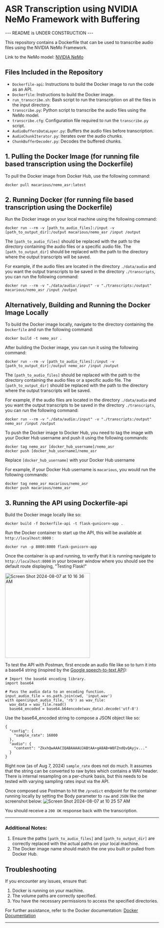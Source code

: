 # ASR Transcription using NVIDIA NeMo Framework with Buffering

--- README is UNDER CONSTRUCTION ---

This repository contains a Dockerfile that can be used to transcribe audio files using the NVIDIA NeMo Framework.

Link to the NeMo model: [NVIDIA NeMo](https://github.com/NVIDIA/NeMo)

## Files Included in the Repository

- `Dockerfile-api`: Instructions to build the Docker image to run the code as an API.
- `Dockerfile`: Instructions to build the Docker image.
- `run_transcribe.sh`: Bash script to run the transcription on all the files in the input directory.
- `transcribe.py`: Python script to transcribe the audio files using the NeMo model.
- `transcribe.cfg`: Configuration file required to run the `transcribe.py` script.
- `AudioBuffersDataLayer.py`: Buffers the audio files before transcription.
- `AudioChunkIterator.py`: Iterates over the audio chunks.
- `ChunkBufferDecoder.py`: Decodes the buffered chunks.

## 1. Pulling the Docker Image (for running file based transcription using the Dockerfile)

To pull the Docker image from Docker Hub, use the following command:

```
docker pull macarious/nemo_asr:latest
```

## 2. Running Docker (for running file based transcription using the Dockerfile)

Run the Docker image on your local machine using the following command:

```
docker run --rm -v [path_to_audio_files]:/input -v [path_to_output_dir]:/output macarious/nemo_asr /input /output
```

The `[path_to_audio_files]` should be replaced with the path to the directory containing the audio files or a specific audio file. The `[path_to_output_dir]` should be replaced with the path to the directory where the output transcripts will be saved.

For example, if the audio files are located in the directory `./data/audio` and you want the output transcripts to be saved in the directory `./transcripts`, you can run the following command:

```
docker run --rm -v "./data/audio:/input" -v "./transcripts:/output" macarious/nemo_asr /input /output
```

## Alternatively, Building and Running the Docker Image Locally

To build the Docker image locally, navigate to the directory containing the `Dockerfile` and run the following command:

```
docker build -t nemo_asr .
```

After building the Docker image, you can run it using the following command:

```
docker run --rm -v [path_to_audio_files]:/input -v [path_to_output_dir]:/output nemo_asr /input /output
```

The `[path_to_audio_files]` should be replaced with the path to the directory containing the audio files or a specific audio file. The `[path_to_output_dir]` should be replaced with the path to the directory where the output transcripts will be saved.

For example, if the audio files are located in the directory `./data/audio` and you want the output transcripts to be saved in the directory `./transcripts`, you can run the following command:

```
docker run --rm -v "./data/audio:/input" -v "./transcripts:/output" nemo_asr /input /output
```

To push the Docker image to Docker Hub, you need to tag the image with your Docker Hub username and push it using the following commands:

```
docker tag nemo_asr [docker_hub_username]/nemo_asr
docker push [docker_hub_username]/nemo_asr
```

Replace `[docker_hub_username]` with your Docker Hub username

For example, if your Docker Hub username is `macarious`, you would run the following commands:

```
docker tag nemo_asr macarious/nemo_asr
docker push macarious/nemo_asr
```

## 3. Running the API using Dockerfile-api 

Build the Docker image locally like so:
```
docker build -f Dockerfile-api -t flask-gunicorn-app .
```

Run the Docker container to start up the API, this will be available at `http://localhost:8000` :
```
docker run -p 8000:8000 flask-gunicorn-app
```

Once the container is up and running, to verify that it is running navigate to `http://localhost:8000` in your browser window where you should see the default route displaying, "Testing Flask!"

<img width="278" alt="Screen Shot 2024-08-07 at 10 16 36 AM" src="https://github.com/user-attachments/assets/0a098f7f-b461-4159-99b2-5c518e76480a">

To test the API with Postman, first encode an audio file like so to turn it into a base64 string (inspired by the [Google speech-to-text API](https://cloud.google.com/speech-to-text/docs/base64-encoding)):
```
# Import the base64 encoding library.
import base64

# Pass the audio data to an encoding function.
input_audio_file = os.path.join(cwd, 'input.wav')
with open(input_audio_file, 'rb') as wav_file:
  wav_data = wav_file.read()
  base64_encoded = base64.b64encode(wav_data).decode('utf-8')
```

Use the base64_encoded string to compose a JSON object like so:

```
{
  "config": {
    "sample_rate": 16000
  },
  "audio": {
    "content": "ZkxhQwAAACIQABAAAAUJABtAA+gA8AB+W8FZndQvQAyjv..."
  }
}

```
Right now (as of Aug 7, 2024) `sample_rate` does not do much. It assumes that the string can be converted to raw bytes which contains a WAV header. There is internal resampling on a per-chunk basis, but this needs to be tested with varying sampling rates input via the API. 

Once composed use Postman to hit the `/predict` endpoint for the container running locally by setting the Body parameter to `raw` and `JSON` like the screenshot below:
![Screen Shot 2024-08-07 at 10 25 57 AM](https://github.com/user-attachments/assets/031cd2b2-e367-4853-9f66-0922b1915fbe)

You should receive a `200 OK` response back with the transcription.

---

### Additional Notes:

1. Ensure the paths `[path_to_audio_files]` and `[path_to_output_dir]` are correctly replaced with the actual paths on your local machine.
2. The Docker image name should match the one you built or pulled from Docker Hub.

## Troubleshooting

If you encounter any issues, ensure that:

1. Docker is running on your machine.
2. The volume paths are correctly specified.
3. You have the necessary permissions to access the specified directories.

For further assistance, refer to the Docker documentation: [Docker Documentation](https://docs.docker.com/)

---
